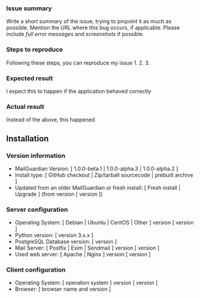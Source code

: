 <!--
Thanks for reporting issues back to MailGuardian!

To make it as easy as possible for us, and other community members, to help you, we kindly ask you to provide as much information as possible when filling in the issue template below.

If you do not want you use our issue template below, please feel free not to do so. But remember that it might be harder to help you, if we do not know what we are working with.

Before reporting any issues it would be great to ensure that you are actually on the latest version. If you are not on the latest version, please check the release notes for each version on the release. See https://github.com/KHIT93/mailguardian/releases for all releases and release notes.
-->
### Issue summary
Write a short summary of the issue, trying to pinpoint it as much as possible.
Mention the URL where this bug occurs, if applicable.
Please include *full error messages* and *screenshots* if possible.

### Steps to reproduce
Following these steps, you can reproduce my issue
1. 
2. 
3. 

### Expected result
I expect this to happen if the application behaved correctly

### Actual result
Instead of the above, this happened

## Installation
### Version information
 - MailGuardian Version: [ 1.0.0-beta.1 | 1.0.0-alpha.3 | 1.0.0-alpha.2 ]
 - Install type: [ GitHub checkout | Zip/tarball sourcecode | prebuilt archive ]
 - Updated from an older MailGuardian or fresh install: [ Fresh install | Upgrade ] (from version [ version ])

### Server configuration
 - Operating System: [ Debian | Ubuntu | CentOS | Other ] version [ version ]
 - Python version: [ version 3.x.x ]
 - PostgreSQL Database version: [ version ]
 - Mail Server: [ Postfix | Exim | Sendmail ] version [ version ]
 - Used web server: [ Apache | Nginx ] version [ version ]

### Client configuration 
 - Operating System: [ operation system ] version [ version ]
 - Browser: [ browser name and version ]